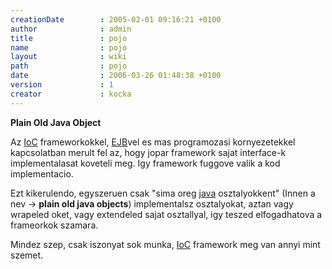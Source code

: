 ```yaml
---
creationDate        : 2005-02-01 09:16:21 +0100 
author              : admin 
title               : pojo 
name                : pojo 
layout              : wiki 
path                : pojo 
date                : 2006-03-26 01:48:38 +0100 
version             : 1 
creator             : kocka 
---
```

__Plain Old Java Object__

Az [IoC](ioc.html) frameworkokkel, [EJB](EJB.html)vel es mas programozasi kornyezetekkel kapcsolatban merult fel az, hogy jopar framework sajat interface-k implementalasat koveteli meg. Igy framework fuggove valik a kod implementacio.

Ezt kikerulendo, egyszeruen csak "sima oreg [java](java.html) osztalyokkent" (Innen a nev -> __plain old java objects__) implementalsz osztalyokat, aztan vagy wrapeled oket, vagy extendeled sajat osztallyal, igy teszed elfogadhatova a frameorkok szamara.

Mindez szep, csak iszonyat sok munka, [IoC](ioc.html) framework meg van annyi mint szemet.
